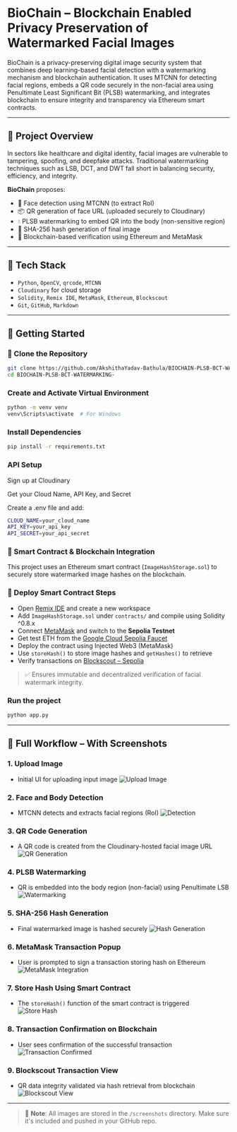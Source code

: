 # BioChain – Blockchain Enabled Privacy Preservation of Watermarked Facial Images

BioChain is a privacy-preserving digital image security system that combines deep learning-based facial detection with a watermarking mechanism and blockchain authentication. It uses MTCNN for detecting facial regions, embeds a QR code securely in the non-facial area using Penultimate Least Significant Bit (PLSB) watermarking, and integrates blockchain to ensure integrity and transparency via Ethereum smart contracts.

---

## 🧠 Project Overview

In sectors like healthcare and digital identity, facial images are vulnerable to tampering, spoofing, and deepfake attacks. Traditional watermarking techniques such as LSB, DCT, and DWT fall short in balancing security, efficiency, and integrity.

**BioChain** proposes:
- 🎯 Face detection using MTCNN (to extract RoI)
- 📦 QR generation of face URL (uploaded securely to Cloudinary)
- 💧 PLSB watermarking to embed QR into the body (non-sensitive region)
- 🔐 SHA-256 hash generation of final image
- 🔗 Blockchain-based verification using Ethereum and MetaMask

---

## 🔧 Tech Stack

- `Python`, `OpenCV`, `qrcode`, `MTCNN`
- `Cloudinary` for cloud storage
- `Solidity`, `Remix IDE`, `MetaMask`, `Ethereum`, `Blockscout`
- `Git`, `GitHub`, `Markdown`

---

## 🚀 Getting Started

### 🔁 Clone the Repository

```bash
git clone https://github.com/AkshithaYadav-Bathula/BIOCHAIN-PLSB-BCT-WATERMARKING-.git
cd BIOCHAIN-PLSB-BCT-WATERMARKING-
```


### Create and Activate Virtual Environment

```bash
python -m venv venv
venv\Scripts\activate  # For Windows
```

### Install Dependencies

```bash
pip install -r requirements.txt
```

### API Setup

Sign up at Cloudinary

Get your Cloud Name, API Key, and Secret

Create a .env file and add:

```bash
CLOUD_NAME=your_cloud_name
API_KEY=your_api_key
API_SECRET=your_api_secret
```

### 🔗 Smart Contract & Blockchain Integration

This project uses an Ethereum smart contract (`ImageHashStorage.sol`) to securely store watermarked image hashes on the blockchain.

### 🚀 Deploy Smart Contract Steps

- Open [Remix IDE](https://remix.ethereum.org) and create a new workspace
- Add `ImageHashStorage.sol` under `contracts/` and compile using Solidity ^0.8.x
- Connect [MetaMask](https://metamask.io/) and switch to the **Sepolia Testnet**
- Get test ETH from the [Google Cloud Sepolia Faucet](https://faucet.quicknode.com/ethereum/sepolia)
- Deploy the contract using Injected Web3 (MetaMask)
- Use `storeHash()` to store image hashes and `getHashes()` to retrieve
- Verify transactions on [Blockscout – Sepolia](https://sepolia.blockscout.com)

> ✅ Ensures immutable and decentralized verification of facial watermark integrity.

### Run the project 

```bash
python app.py
```

---

## 🔄 Full Workflow – With Screenshots

### 1. Upload Image
- Initial UI for uploading input image
![Upload Image](screenshots/upload_image.png)

### 2. Face and Body Detection
- MTCNN detects and extracts facial regions (RoI)
![Detection](screenshots/face_body_detection.png)

### 3. QR Code Generation
- A QR code is created from the Cloudinary-hosted facial image URL
![QR Generation](screenshots/qr_generation.png)

### 4. PLSB Watermarking
- QR is embedded into the body region (non-facial) using Penultimate LSB
![Watermarking](screenshots/plsb_watermarking.png)

### 5. SHA-256 Hash Generation
- Final watermarked image is hashed securely
![Hash Generation](screenshots/hash_generation.png)

### 6. MetaMask Transaction Popup
- User is prompted to sign a transaction storing hash on Ethereum
![MetaMask Integration](screenshots/metamask_integration.png)

### 7. Store Hash Using Smart Contract
- The `storeHash()` function of the smart contract is triggered
![Store Hash](screenshots/store_hash_BCT.png)

### 8. Transaction Confirmation on Blockchain
- User sees confirmation of the successful transaction
![Transaction Confirmed](screenshots/transaction_confirmed.png)

### 9. Blockscout Transaction View
- QR data integrity validated via hash retrieval from blockchain
![Blockscout View](screenshots/s4.png)

---

> 📁 **Note**: All images are stored in the `/screenshots` directory. Make sure it's included and pushed in your GitHub repo.


